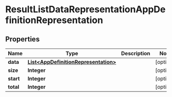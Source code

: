 
# ResultListDataRepresentationAppDefinitionRepresentation

## Properties
Name | Type | Description | Notes
------------ | ------------- | ------------- | -------------
**data** | [**List&lt;AppDefinitionRepresentation&gt;**](AppDefinitionRepresentation.md) |  |  [optional]
**size** | **Integer** |  |  [optional]
**start** | **Integer** |  |  [optional]
**total** | **Integer** |  |  [optional]



